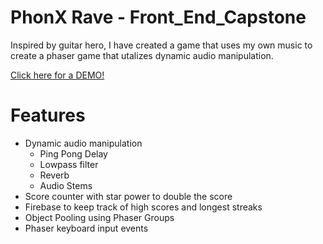 # PhonX Rave - Front_End_Capstone



Inspired by guitar hero, I have created a game that uses my own music to create a phaser game that utalizes dynamic audio manipulation.

[Click here for a DEMO!](../../../../phonxrave.herokuapp.com)

# Features

- Dynamic audio manipulation
  - Ping Pong Delay
  - Lowpass filter
  - Reverb
  - Audio Stems
- Score counter with star power to double the score
- Firebase to keep track of high scores and longest streaks
- Object Pooling using Phaser Groups
- Phaser keyboard input events
